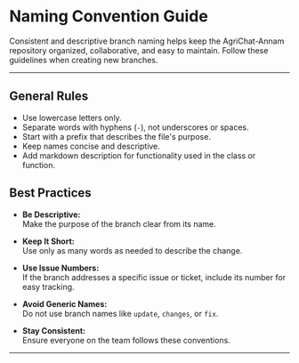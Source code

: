 # Naming Convention Guide

Consistent and descriptive branch naming helps keep the AgriChat-Annam repository organized, collaborative, and easy to maintain. Follow these guidelines when creating new branches.

---

## General Rules

- Use lowercase letters only.
- Separate words with hyphens (`-`), not underscores or spaces.
- Start with a prefix that describes the file's purpose.
- Keep names concise and descriptive.
- Add markdown description for functionality used in the class or function.

## Best Practices

- **Be Descriptive:**  
  Make the purpose of the branch clear from its name.

- **Keep It Short:**  
  Use only as many words as needed to describe the change.

- **Use Issue Numbers:**  
  If the branch addresses a specific issue or ticket, include its number for easy tracking.

- **Avoid Generic Names:**  
  Do not use branch names like `update`, `changes`, or `fix`.

- **Stay Consistent:**  
  Ensure everyone on the team follows these conventions.

---

